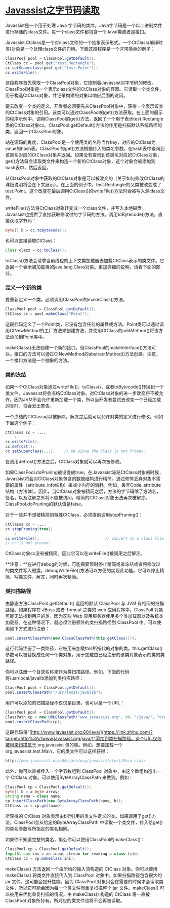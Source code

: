 # [Javassist之字节码读取](https://zhuanlan.zhihu.com/p/38106338)

Javassist是一个用于处理 Java 字节码的类库。Java字节码是一个以二进制文件进行存储的class文件。每一个class文件都包含一个Javal类或者是接口。

Javassist.Ctclass是一个对class文件的一个抽象表示形式。一个CtClass(编译时类)对象是一个处理class文件的句柄。下面这段程序是一个非常简单的例子：

```java
ClassPool pool = ClassPool.getDefault();
CtClass cc = pool.get("test.Rectangle");
cc.setSuperclass(pool.get("test.Point"));
cc.writeFile();
```

这段程序首先获取一个ClassPool对象，它控制着Javassist对字节码的修改。ClassPool对象是一个表示class文件的CtClass对象的容器。它读取一个类文件，用于构造CtClass对象，并记录构建的对象以响应后面的访问。

要去改变一个类的定义，开发者必须要先从ClassPool对象中，获得一个表示该类的CtClass对象的引用。该类可以通过ClassPool的get()方法获取。在上面的展示的程序示例中，调用ClassPool的get()方法，返回了一个用于表示test.Rectangle类的CtClass对象cc。ClassPool.getDefault()方法的作用是扫描默认系统路径的类，返回一个ClassPool对象。

站在源码的角度，ClassPool是一个使用类的名称当作key，对应的CtClass为value的hash表。ClassPool的get()方法根据传入的类名参数，在hash表中查询到该类名对应的CtClass对象并返回。如果没有查询到该类名对应的CtClass对象，get()方法将会读取类文件来构造一个新的CtClass对象，这个对象会被添加到hash表中，然后返回。

从ClassPool对象中获取的CtClass对象是可以被改变的（关于如何修改CtClass的详细说明将会在下文展示）。在上面的例子中，test.Rectangle的父类被改变成了test.Point。这个改变在最后调用CtClass()的writeFile()方法时会被写入源class文件。

writeFile()方法将CtClass对象转变成一个class文件，并写入本地磁盘。Javassist也提供了直接获取修改过的字节码的方法。调用toBytecode()方法，直接获取字节码：

```java
byte[] b = cc.toBytecode();
```

也可以直接读取CtClass：

```java
Class clazz = cc.toClass();
```

toClass()方法会请求当前线程的上下文类加载器去加载CtClass表示的类文件。它返回一个表示被加载类的java.lang.Class对象。更加详细的说明，请看下面的部分。

### 定义一个新的类

要重新定义一个类，必须调用ClassPool的makeClass()方法。

```java
ClassPool pool = ClassPool.getDefault();
CtClass cc = pool.makeClass("Point");
```

这段代码定义了一个Point类，它没有包含任何的属性或方法。Point类可以通过调用CtNewMethod的工厂方法来创建方法，并使用CtClass的addMethod()将该方法添加到Point类中。

makeClass()无法创建一个新的接口，但ClassPool的makeInterface()方法可以。接口的方法可以通过CtNewMethod的abstractMethod()方法创建。注意，一个接口方法是一个抽象的方法。

### 类的冻结

如果一个CtClass对象通过writeFile()，toClass()，或者toBytecode()转换到一个类文件，Javassist将会冻结CtClass对象。对CtClass对象的进一步改变将不被允许。因为JVM不会允许重新加载一个类，所以当开发者尝试去改变一个已经加载的类时，将会发出警告。

一个冻结的CtClass可以被解除，解冻之后就可以允许对类的定义进行修改。例如下面这个例子：

```java
CtClasss cc = ...;
    :
cc.writeFile();
cc.defrost();
cc.setSuperclass(...);    // OK since the class is not frozen.
```

在调用defrost()方法之后，CtClass对象就可以再次被修改。

如果ClassPool.doPruning被设置成true，在Javassist冻结CtClass对象的时候，Javassist将会对CtClass对象包含的数据结构进行精简。通过修剪丢弃对象不需要的属性（attribute_info结构）来减少内存的消耗。例如，丢弃Code_attribute结构（方法体）。因此，当CtClass对象被精简之后，方法的字节码除了方法名，签名，以及注解之外将不能被访问。精简的CtClass对象无法再次被解冻。ClassPool.doPruning的默认值是false。

对于一些并不想被精简的特殊CtClass，必须提前调用stopPruning()：

```java
CtClasss cc = ...;
cc.stopPruning(true);
    :
cc.writeFile();                             // convert to a class file.
// cc is not pruned.
```

CtClass对象cc没有被精简。因此它可以在writeFile()被调用之后解冻。

**注意：**在进行debug的时候，可能需要暂时停止精简或者冻结或者将修改过的类文件写入磁盘。debugWriteFile()方法可以方便的实现此功能。它可以停止精简，写类文件，解冻，同时再次精简。

### 类扫描路径

由静态方法ClassPool.getDefault() 返回的默认 ClassPool 与 JVM 有相同的扫描路径。如果程序在 JBoss 或者 Tomcat 之类的 web 应用程序中，ClassPoll 对象可能无法找到用户的类，因为这些 Web 应用服务器使用多个类加载器以及系统类加载器。在这种情况下，就必须注册额外的类扫描路径到 ClassPool 中。可以使用如下方式进行注册：

```java
pool.insertClassPath(new ClassClassPath(this.getClass()));
```

这行代码注册了一类路径，它被用来加载this所指代的对象的类。this.getClass()参数可以被替换成任何一个类对象。用于加载由已经注册的该类对象表示的类的类路径。

你可以注册一个目录名称来作为类扫描路径。例如，下面的代码将/usr/local/javalib添加到类扫描路径：

```java
ClassPool pool = ClassPool.getDefault();
pool.insertClassPath("/usr/local/javalib");
```

用户可以添加的扫描路径不仅仅是目录，也可以是一个URL：

```java
ClassPool pool = ClassPool.getDefault();
ClassPath cp = new URLClassPath("www.javassist.org", 80, "/java/", "org.javassist.");
pool.insertClassPath(cp);
```

这段代码将"[http://www.javassist.org:80/java/](https://link.zhihu.com/?target=http%3A//www.javassist.org/java/)"添加到类扫描路径。这个URL仅仅被用来扫描属于 org.javassist 包的类。例如，想要加载一个 org.javassist.test.Main，它的类文件可以这样获得：

```java
http://www.javassist.org:80/java/org/javassist/test/Main.class
```

此外，你可以直接传入一个字节数组到 ClassPool 对象中，由这个数组构造出一个 CtClass 对象。可以使用ByteArrayClassPath 来做到。例如：

```java
ClassPool cp = ClassPool.getDefault();
byte[] b = a byte array;
String name = class name;
cp.insertClassPath(new ByteArrayClassPath(name, b));
CtClass cc = cp.get(name);
```

所获得的 CtClass 对象表示由b所引用的类文件定义的类。如果调用了get()方法，ClassPool会从给定的ByteArrayClassPath 中读取一个类文件，传入给get()的类名参数与所指定的类名相同。

如果你不知道完整的类名，那么你可以使用ClassPool的makeClass()：

```java
ClassPool cp = ClassPool.getDefault();
InputStream ins = an input stream for reading a class file;
CtClass cc = cp.makeClass(ins);
```

makeClass() 方法返回一个由所给的输入流构造的 CtClass 对象。你可以使用 makeClass() 将类文件直接传入到 ClassPool 对象中。如果扫描路径包含很大的 jar 文件，这可能会提升性能。因为 ClassPool 对象只会在需要的时候才会读取类文件，所以它可能会因为每一个类文件而重复扫描整个 jar 文件。makeClass() 可以被用来优化重复扫描的情况。由 makeClass() 构造的 CtClass 将一直被 ClassPool 对象所持有，所对应的类文件也将不会再被读取。